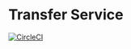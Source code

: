 # Transfer Service

[![CircleCI](https://circleci.com/gh/c00ler/transfer-service/tree/master.svg?style=svg&circle-token=7fa3b70bbac1be39a5b06f28996a803bfcf91109)](https://circleci.com/gh/c00ler/transfer-service/tree/master)
